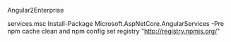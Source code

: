 Angular2Enterprise

services.msc
Install-Package Microsoft.AspNetCore.AngularServices -Pre
npm cache clean and npm config set registry "http://registry.npmjs.org/"

